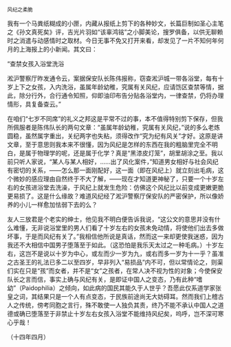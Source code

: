     风纪之柔脆 

   我有一个马粪纸糊成的小匣，内藏从报纸上剪下的各种妙文，长篇巨制如圣心主笔之《孙文真死矣》评，吉光片羽如“该辜鸿铭”之小脚美论，搜罗俱备，以供无聊赖时之消遣与动感情时之取材。今日无事不免又打开来看，却发见了一片不知何年何月的上海报上的小新闻。其文曰：

   “查禁女孩入浴堂洗浴

   淞沪警察厅昨发通令云，案据保安队长陈伟报称，窃查淞沪城一带各浴堂，每有十岁上下之女孩，入内洗浴，虽属年龄幼稚，究属有关风纪，应请饬区查禁等情，据此，除分行外，合行通令知照，仰即油印布告分贴各浴堂内，一律查禁，仍将办理情形，具复备查云。”

   在咱们“七岁不同席”的礼义之邦这是平常不过的事，本不值得特别剪下保存，但我所佩服者是陈伟队长的两句文章：“虽属年龄幼稚，究属有关风纪，”说的多么老炼圆稳，虽然属字重出，关纪两字也失粘，须得改作“究为纪有风关”才好。这原是讲文章，至于意思则我本来不很懂，因为风纪是怎样的东西在我的粗脑里完全不明白，是属于物理学的呢，还是属于化学？真是“黑漆皮灯笼”，胡里胡涂之至。我以前只听人家说，“某人与某人相好，……出了风化案件，”知道男女相好与社会风纪有密切的关系，——怎么那一面刚配好，这一面（即在风纪上）就立刻出毛病，这个微妙的感应理由自然终于不大了解，——现在才知道更神秘了，只要一个十岁左右的女孩进浴堂去洗澡，于风纪上就发生危险：仿佛这个风纪比以前变成更嫩更脆更易损了。这是什么缘故？难道风纪经了淞沪警察厅保安队的严密保护，所以像娇养的小儿一样愈加怯弱下去的么？

   友人三放君是个老实的绅士，他见我不明白便告诉我说，“这公文的意思并没有什么难懂，无非说浴堂里的男人们看了十岁左右的女孩未免动情，将使他们出去多做坏事，于是而风纪有关了。”我相信他所说是真话，然而这一来却更使我迷惑，因为我还不大相信中国男子堕落至于如此。（这恐怕是我乐天太过之一种毛病。）十岁左右，这岂不是说以十岁为中心，或左而少一岁为九，或右而多一岁为十一乎？虽准之古圣王的礼法已多二以至四岁，早非列入“易损品”内不可，但以常情论之，则渠们实在只是“孩”而女者，并不是“女”之孩者，在常人决不视为性的对象；今使保安队长之言而信，事实上确与风纪有关，是即证中国人之变态，乃有此种“嗜幼”（Paidophilia）之倾向，如此病的国民其能久于人世乎？吾愿此仅系道学家张皇之词，其结果只是一个人有点变态，于民族前途尚无大妨碍耳。然而我们上稽古人之传统，傍考同胞之言行，殊不敢使一人独负其责，终乃不能不承认中国人之道德或确已堕落至于非禁止十岁左右女孩入浴堂不能维持风纪矣，呜呼，岂不深可寒心乎哉！

   （十四年四月）

